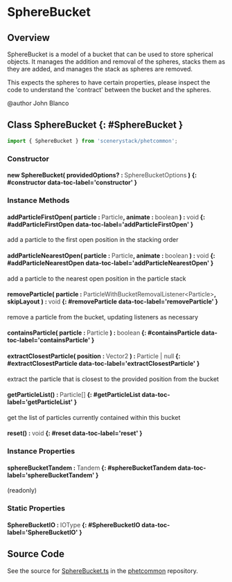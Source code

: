 # SphereBucket

## Overview

SphereBucket is a model of a bucket that can be used to store spherical objects.  It manages the addition and removal
of the spheres, stacks them as they are added, and manages the stack as spheres are removed.

This expects the spheres to have certain properties, please inspect the code to understand the 'contract' between the
bucket and the spheres.

@author John Blanco

## Class SphereBucket {: #SphereBucket }


```js
import { SphereBucket } from 'scenerystack/phetcommon';
```
### Constructor

#### new SphereBucket( providedOptions? : <span style="font-weight: 400; opacity: 80%;">SphereBucketOptions</span> ) {: #constructor data-toc-label='constructor' }

### Instance Methods

#### addParticleFirstOpen( particle : <span style="font-weight: 400; opacity: 80%;">Particle</span>, animate : <span style="font-weight: 400; opacity: 80%;">boolean</span> ) : <span style="font-weight: 400; opacity: 80%;">void</span> {: #addParticleFirstOpen data-toc-label='addParticleFirstOpen' }

add a particle to the first open position in the stacking order

#### addParticleNearestOpen( particle : <span style="font-weight: 400; opacity: 80%;">Particle</span>, animate : <span style="font-weight: 400; opacity: 80%;">boolean</span> ) : <span style="font-weight: 400; opacity: 80%;">void</span> {: #addParticleNearestOpen data-toc-label='addParticleNearestOpen' }

add a particle to the nearest open position in the particle stack

#### removeParticle( particle : <span style="font-weight: 400; opacity: 80%;">ParticleWithBucketRemovalListener&lt;Particle&gt;</span>, skipLayout ) : <span style="font-weight: 400; opacity: 80%;">void</span> {: #removeParticle data-toc-label='removeParticle' }

remove a particle from the bucket, updating listeners as necessary

#### containsParticle( particle : <span style="font-weight: 400; opacity: 80%;">Particle</span> ) : <span style="font-weight: 400; opacity: 80%;">boolean</span> {: #containsParticle data-toc-label='containsParticle' }

#### extractClosestParticle( position : <span style="font-weight: 400; opacity: 80%;">Vector2</span> ) : <span style="font-weight: 400; opacity: 80%;">Particle | null</span> {: #extractClosestParticle data-toc-label='extractClosestParticle' }

extract the particle that is closest to the provided position from the bucket

#### getParticleList() : <span style="font-weight: 400; opacity: 80%;">Particle[]</span> {: #getParticleList data-toc-label='getParticleList' }

get the list of particles currently contained within this bucket

#### reset() : <span style="font-weight: 400; opacity: 80%;">void</span> {: #reset data-toc-label='reset' }

### Instance Properties

#### sphereBucketTandem : <span style="font-weight: 400; opacity: 80%;">Tandem</span> {: #sphereBucketTandem data-toc-label='sphereBucketTandem' }

(readonly)

### Static Properties

#### SphereBucketIO : <span style="font-weight: 400; opacity: 80%;">IOType</span> {: #SphereBucketIO data-toc-label='SphereBucketIO' }



## Source Code

See the source for [SphereBucket.ts](https://github.com/phetsims/phetcommon/blob/main/js/model/SphereBucket.ts) in the [phetcommon](https://github.com/phetsims/phetcommon) repository.
